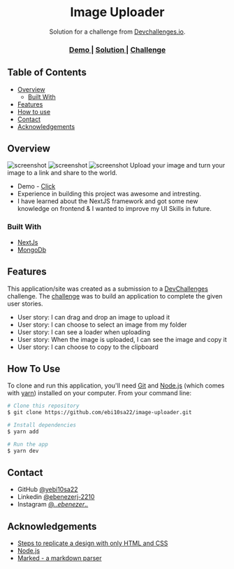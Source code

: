 <!-- Please update value in the {}  -->

<h1 align="center">Image Uploader</h1>

<div align="center">
   Solution for a challenge from  <a href="http://devchallenges.io" target="_blank">Devchallenges.io</a>.
</div>

<div align="center">
  <h3>
    <a href="https://image-uploader-alpha.vercel.app">
      Demo
    </a>
    <span> | </span>
    <a href="https://github.com/ebi10sa22/image-uploader">
      Solution
    </a>
    <span> | </span>
    <a href="https://devchallenges.io/challenges/O2iGT9yBd6xZBrOcVirx">
      Challenge
    </a>
  </h3>
</div>

<!-- TABLE OF CONTENTS -->

## Table of Contents

- [Overview](#overview)
  - [Built With](#built-with)
- [Features](#features)
- [How to use](#how-to-use)
- [Contact](#contact)
- [Acknowledgements](#acknowledgements)

<!-- OVERVIEW -->

## Overview

![screenshot](https://raw.githubusercontent.com/ebi10sa22/image-uploader/master/demo/images/demo.png?token=GHSAT0AAAAAABQXENDWNF5CQZLDS2IBWXFCYP3R3XA)
![screenshot](https://raw.githubusercontent.com/ebi10sa22/image-uploader/master/demo/images/uploading.png?token=GHSAT0AAAAAABQXENDX7HJ2HMUNTTN4LKKQYP3R4FQ)
![screenshot](https://raw.githubusercontent.com/ebi10sa22/image-uploader/master/demo/images/uploaded.png?token=GHSAT0AAAAAABQXENDXYN4PONBQPA2AF5V2YP3R4QQ)
Upload your image and turn your image to a link and share to the world.

- Demo - <a href="https://image-uploader-alpha.vercel.app">Click</a>
- Experience in building this project was awesome and intresting.
- I have learned about the NextJS framework and got some new knowledge on frontend & I wanted to improve my UI Skills in future.

### Built With

<!-- This section should list any major frameworks that you built your project using. Here are a few examples.-->

- [NextJs](https://nextjs.org/)
- [MongoDb](https://www.mongodb.com/)

## Features

<!-- List the features of your application or follow the template. Don't share the figma file here :) -->

This application/site was created as a submission to a [DevChallenges](https://devchallenges.io/challenges) challenge. The [challenge](https://devchallenges.io/challenges/O2iGT9yBd6xZBrOcVirx) was to build an application to complete the given user stories.

- User story: I can drag and drop an image to upload it
- User story: I can choose to select an image from my folder
- User story: I can see a loader when uploading
- User story: When the image is uploaded, I can see the image and copy it
- User story: I can choose to copy to the clipboard

## How To Use

<!-- Example: -->

To clone and run this application, you'll need [Git](https://git-scm.com) and [Node.js](https://nodejs.org/en/download/) (which comes with [yarn](http://yarnpkg.com)) installed on your computer. From your command line:

```bash
# Clone this repository
$ git clone https://github.com/ebi10sa22/image-uploader.git

# Install dependencies
$ yarn add

# Run the app
$ yarn dev
```

## Contact

<!-- - Website [your-website.com](https://{your-web-site-link}) -->

- GitHub [@yebi10sa22](https://github.com/ebi10sa22)
- Linkedin [@ebenezerj-2210](https://www.linkedin.com/in/ebenezerj-2210/)
- Instagram [@_._._ebenezer_._._](https://www.instagram.com/_._._ebenezer_._._/)

## Acknowledgements

<!-- This section should list any articles or add-ons/plugins that helps you to complete the project. This is optional but it will help you in the future. For example -->

- [Steps to replicate a design with only HTML and CSS](https://devchallenges-blogs.web.app/how-to-replicate-design/)
- [Node.js](https://nodejs.org/)
- [Marked - a markdown parser](https://github.com/chjj/marked)
